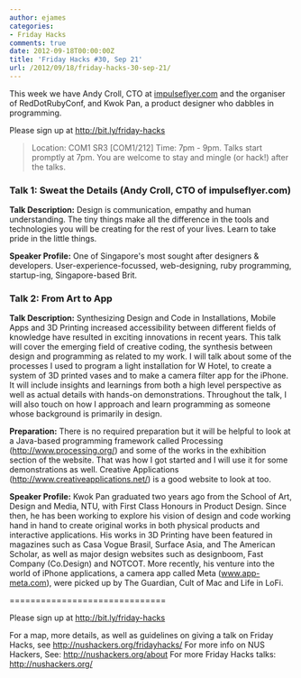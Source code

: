 ```yaml
---
author: ejames
categories:
- Friday Hacks
comments: true
date: 2012-09-18T00:00:00Z
title: 'Friday Hacks #30, Sep 21'
url: /2012/09/18/friday-hacks-30-sep-21/
---
```


This week we have Andy Croll, CTO at <a href="http://impulseflyer.com">impulseflyer.com</a> and the organiser of RedDotRubyConf, and Kwok Pan, a product designer who dabbles in programming.

Please sign up at <a href="http://bit.ly/friday-hacks">http://bit.ly/friday-hacks</a>

<blockquote>Location: COM1 SR3 [COM1/212]
Time: 7pm - 9pm.
Talks start promptly at 7pm. You are welcome to stay and mingle (or hack!) after the talks.</blockquote>


<h3>Talk 1: Sweat the Details (Andy Croll, CTO of impulseflyer.com) </h3>

<strong>Talk Description:</strong>
Design is communication, empathy and human understanding. The tiny things make all the difference in the tools and technologies you will be creating for the rest of your lives. Learn to take pride in the little things.

<strong>Speaker Profile:</strong>
One of Singapore's most sought after designers & developers. User-experience-focussed, web-designing, ruby programming, startup-ing, Singapore-based Brit.


<h3>Talk 2: From Art to App</h3>

<strong>Talk Description:</strong>
Synthesizing Design and Code in Installations, Mobile Apps and 3D Printing increased accessibility between different fields of knowledge have resulted in exciting innovations in recent years. This talk will cover the emerging field of creative coding, the synthesis between design and programming as related to my work. I will talk about some of the processes I used to program a light installation for W Hotel, to create a system of 3D printed vases and to make a camera filter app for the iPhone. It will include insights and learnings from both a high level perspective as well as actual details with hands-on demonstrations. Throughout the talk, I will also touch on how I approach and learn programming as someone whose background is primarily in design.

<strong>Preparation:</strong>
There is no required preparation but it will be helpful to look at a Java-based programming framework called Processing (<a href="http://www.processing.org/">http://www.processing.org/</a>) and some of the works in the exhibition section of the website. That was how I got started and I will use it for some demonstrations as well. Creative Applications (<a href="http://www.creativeapplications.net/">http://www.creativeapplications.net/</a>) is a good website to look at too.

<strong>Speaker Profile:</strong>
Kwok Pan graduated two years ago from the School of Art, Design and Media, NTU, with First Class Honours in Product Design. Since then, he has been working to explore his vision of design and code working hand in hand to create original works in both physical products and interactive applications. His works in 3D Printing have been featured in magazines such as Casa Vogue Brasil, Surface Asia, and The American Scholar, as well as major design websites such as designboom, Fast Company (Co.Design) and NOTCOT. More recently, his venture into the world of iPhone applications, a camera app called Meta (<a href="www.app-meta.com">www.app-meta.com</a>), were picked up by The Guardian, Cult of Mac and Life in LoFi.

==============================

Please sign up at <a href="http://bit.ly/friday-hacks">http://bit.ly/friday-hacks</a>

For a map, more details, as well as guidelines on giving a talk on Friday Hacks, see <a href="/fridayhacks/">http://nushackers.org/fridayhacks/</a>
For more info on NUS Hackers, See: <a href="/about">http://nushackers.org/about</a>
For more Friday Hacks talks: <a href="/">http://nushackers.org/</a>

